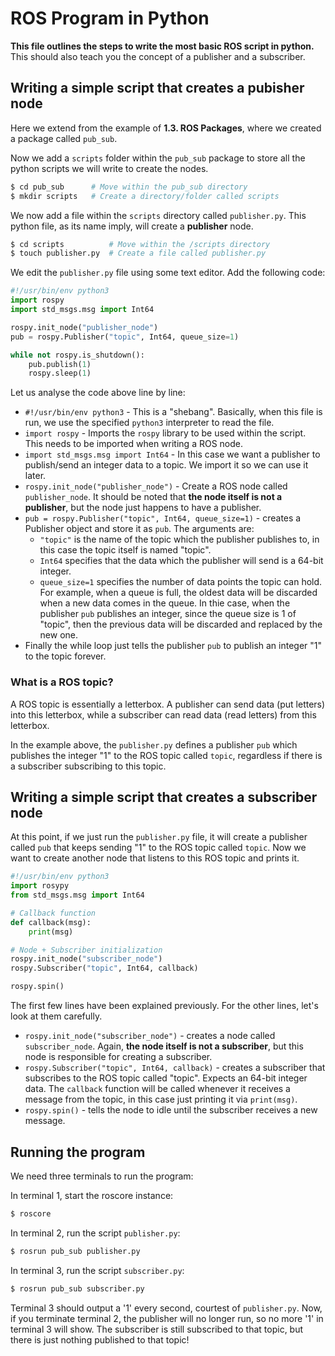 # ROS Program in Python
**This file outlines the steps to write the most basic ROS script in python.**
This should also teach you the concept of a publisher and a subscriber.

## Writing a simple script that creates a pubisher node
Here we extend from the example of **1.3. ROS Packages**, where we created
a package called `pub_sub`.

Now we add a `scripts` folder within the `pub_sub` package to store all the
python scripts we will write to create the nodes.
```bash
$ cd pub_sub      # Move within the pub_sub directory
$ mkdir scripts   # Create a directory/folder called scripts
```

We now add a file within the `scripts` directory called `publisher.py`. This
python file, as its name imply, will create a **publisher** node. 
```bash
$ cd scripts          # Move within the /scripts directory
$ touch publisher.py  # Create a file called publisher.py
```

We edit the `publisher.py` file using some text editor. Add the following code:
```python 
#!/usr/bin/env python3
import rospy
import std_msgs.msg import Int64

rospy.init_node("publisher_node")
pub = rospy.Publisher("topic", Int64, queue_size=1)

while not rospy.is_shutdown():
    pub.publish(1)
    rospy.sleep(1)
```

Let us analyse the code above line by line:
* `#!/usr/bin/env python3` - This is a "shebang". Basically, when this file is
run, we use the specified `python3` interpreter to read the file.
* `import rospy` - Imports the `rospy` library to be used within the script.
This needs to be imported when writing a ROS node.
* `import std_msgs.msg import Int64` - In this case we want a publisher
to publish/send an integer data to a topic. We import it so we can use it later.
* `rospy.init_node("publisher_node")` - Create a ROS node called 
`publisher_node`. It should be noted that **the node itself is not a 
publisher**, but the node just happens to have a publisher.  
* `pub = rospy.Publisher("topic", Int64, queue_size=1)` - creates a Publisher
 object and store it as `pub`. The arguments are:
    * `"topic"` is the name of the topic which the publisher publishes to, in 
    this case the topic itself is named "topic". 
    * `Int64` specifies that the data which the publisher will send is a 64-bit
    integer.
    * `queue_size=1` specifies the number of data points the topic can hold. For
    example, when a queue is full, the oldest data will be discarded when a new
    data comes in the queue. In thie case, when the publisher `pub` publishes
    an integer, since the queue size is 1 of "topic", then the previous data 
    will be discarded and replaced by the new one.
* Finally the while loop just tells the publisher `pub` to publish an integer
"1" to the topic forever.

### What is a ROS topic?
A ROS topic is essentially a letterbox. A publisher can send data (put letters)
into this letterbox, while a subscriber can read data (read letters) from this
letterbox.

In the example above, the `publisher.py` defines a publisher `pub` which 
publishes the integer "1" to the ROS topic called `topic`, regardless if there
is a subscriber subscribing to this topic.

## Writing a simple script that creates a subscriber node
At this point, if we just run the `publisher.py` file, it will create a 
publisher called `pub` that keeps sending "1" to the ROS topic called `topic`.
Now we want to create another node that listens to this ROS topic and prints it.

```python
#!/usr/bin/env python3
import rosypy
from std_msgs.msg import Int64

# Callback function
def callback(msg):
    print(msg)

# Node + Subscriber initialization
rospy.init_node("subscriber_node")
rospy.Subscriber("topic", Int64, callback)

rospy.spin()
```

The first few lines have been explained previously. For the other lines, let's
look at them carefully.

* `rospy.init_node("subscriber_node")` - creates a node called `subscriber_node`.
Again, **the node itself is not a subscriber**, but this node is responsible for
creating a subscriber.
* `rospy.Subscriber("topic", Int64, callback)` - creates a subscriber that
subscribes to the ROS topic called "topic". Expects an 64-bit integer data.
The `callback` function will be called whenever it receives a message from the 
topic, in this case just printing it via `print(msg)`.
* `rospy.spin()` - tells the node to idle until the subscriber receives a new
 message.


## Running the program

We need three terminals to run the program:

In terminal 1, start the roscore instance:
```bash
$ roscore
```

In terminal 2, run the script `publisher.py`:

```bash
$ rosrun pub_sub publisher.py
```

In terminal 3, run the script `subscriber.py`:

```bash
$ rosrun pub_sub subscriber.py
```
Terminal 3 should output a '1' every second, courtest of `publisher.py`.
Now, if you terminate terminal 2, the publisher will no longer run, so no more 
'1' in terminal 3 will show. The subscriber is still subscribed to that topic,
but there is just nothing published to that topic!
